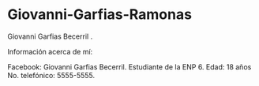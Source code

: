 # Giovanni-Garfias-Ramonas
Giovanni Garfias Becerril .

Información acerca de mí:

Facebook: Giovanni Garfias Becerril.
Estudiante de la ENP 6.
Edad: 18 años
No. telefónico: 5555-5555.
